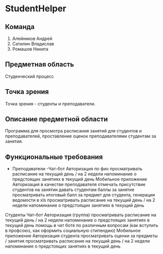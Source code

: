 # StudentHelper
## Команда
1. Алейников Андрей
2. Сатилин Владислав
3. Ромашов Никита

## Предметная область
Студенческий процесс

## Точка зрения
Точка зрения - студенты и преподаватели.

## Описание предметной области
Программа для просмотра расписания занятий для студентов и преподавателей, проставление оценок преподавателями студентам за занятия.

## Функциональные требования
- Преподаватели
	-Чат-бот
Авторизация по фио
просматривать расписание на текущий день / на 2 недели
напоминание о предстоящих занятиях в текущий день
Мобильное приложение
Авторизация в качестве преподавателя
отмечать присутствие  студентов на занятии
давать студентам баллы за занятие
просматривать итоговый балл за предмет для студента, генерация ведомости в xls
просматривать расписание на текущий день / на 2 недели
напоминание о предстоящих занятиях в текущий день

Студенты
Чат-бот
Авторизация (группа)
просматривать расписание на текущий день / на 2 недели
напоминание о предстоящих занятиях в текущий день
помощь в чат боте по различным вопросам (как вступить в профсоюз, как оформить социальную стипендию)
Мобильное приложение
Авторизация студента
просматривать оценки за предметы / занятия
просматривать расписание на текущий день / на 2 недели
напоминание о предстоящих занятиях в текущий день

